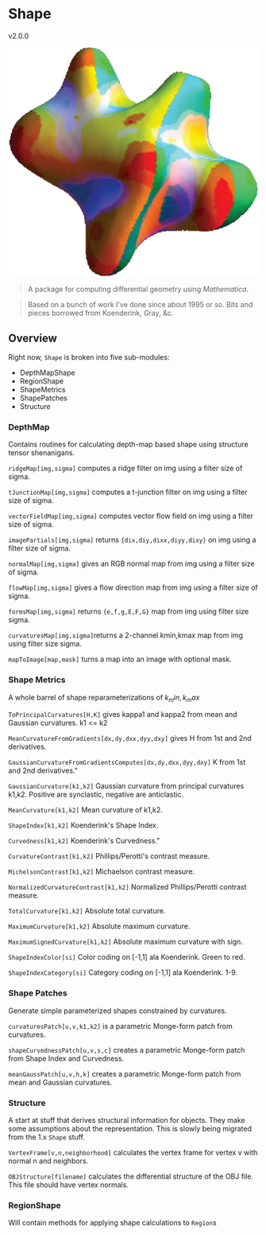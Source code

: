 # Shape

v2.0.0

![](icon.png)

> A package for computing differential geometry using _Mathematica_.

> Based on a bunch of work I've done since about 1995 or so. Bits and pieces borrowed from Koenderink, Gray, &c.

## Overview

Right now, `Shape` is broken into five sub-modules:

* DepthMapShape
* RegionShape
* ShapeMetrics
* ShapePatches
* Structure

### DepthMap

Contains routines for calculating depth-map based shape using structure tensor shenanigans. 

```ridgeMap[img,sigma]``` computes a ridge filter on img using a filter size of sigma.

```tJunctionMap[img,sigma]``` computes a t-junction filter on img using a filter size of sigma.

```vectorFieldMap[img,sigma]``` computes vector flow field on img using a filter size of sigma.

```imagePartials[img,sigma]``` returns ```{dix,diy,dixx,diyy,dixy}``` on img using a filter size of sigma.

```normalMap[img,sigma]``` gives an RGB normal map from img using a filter size of sigma.

```flowMap[img,sigma]``` gives a flow direction map from img using a filter size of sigma.

```formsMap[img,sigma]``` returns ```{e,f,g,E,F,G}``` map from img using filter size sigma.

```curvaturesMap[img,sigma]```returns a 2-channel kmin,kmax map from img using filter size sigma.

```mapToImage[map,mask]``` turns a map into an image with optional mask.

### Shape Metrics

A whole barrel of shape reparameterizations of $k_min,k_max$

```ToPrincipalCurvatures[H,K]``` gives kappa1 and kappa2 from mean and Gaussian curvatures. k1 <= k2

```MeanCurvatureFromGradients[dx,dy,dxx,dyy,dxy]``` gives H from 1st and 2nd derivatives.

```GaussianCurvatureFromGradientsComputes[dx,dy,dxx,dyy,dxy]``` K from 1st and 2nd derivatives."

```GaussianCurvature[k1,k2]``` Gaussian curvature from principal curvatures k1,k2. Positive are synclastic, negative are anticlastic.

```MeanCurvature[k1,k2]``` Mean curvature of k1,k2.

```ShapeIndex[k1,k2]``` Koenderink's Shape Index.

```Curvedness[k1,k2]``` Koenderink's Curvedness."

```CurvatureContrast[k1,k2]``` Phillips/Perotti's contrast measure.

```MichelsonContrast[k1,k2]``` Michaelson contrast measure.

```NormalizedCurvatureContrast[k1,k2]``` Normalized Phillips/Perotti contrast measure.

```TotalCurvature[k1,k2]``` Absolute total curvature.

```MaximumCurvature[k1,k2]``` Absolute maximum curvature.

```MaximumSignedCurvature[k1,k2]``` Absolute maximum curvature with sign.

```ShapeIndexColor[si]``` Color coding on [-1,1] ala Koenderink. Green to red.

```ShapeIndexCategory[si]``` Category coding on [-1,1] ala Koenderink. 1-9.

### Shape Patches

Generate simple parameterized shapes constrained by curvatures.

```curvaturesPatch[u,v,k1,k2]``` is a parametric Monge-form patch from curvatures.

```shapeCurvednessPatch[u,v,s,c]``` creates a parametric Monge-form patch from Shape Index and Curvedness.

```meanGaussPatch[u,v,h,k]``` creates a parametric Monge-form patch from mean and Gaussian curvatures.

### Structure

A start at stuff that derives structural information for objects. They make some assumptions about the representation. This is slowly being migrated from the 1.x ```Shape``` stuff.

```VertexFrame[v,n,neighborhood]``` calculates the vertex frame for vertex v with normal n and neighbors.

```OBJStructure[filename]``` calculates the differential structure of the OBJ file. This file should have vertex normals.
 

### RegionShape

Will contain methods for applying shape calculations to ```Region```s
